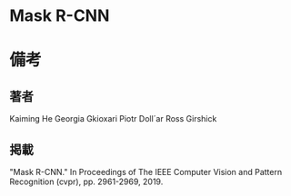 # Mask R-CNN

# 備考
## 著者
Kaiming He Georgia Gkioxari Piotr Doll´ar Ross Girshick

## 掲載
"Mask R-CNN." In Proceedings of The IEEE Computer Vision and Pattern Recognition (cvpr), pp. 2961-2969, 2019.